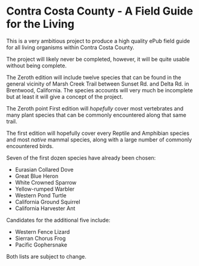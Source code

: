 Contra Costa County - A Field Guide for the Living
==================================================

This is a very ambitious project to produce a high quality ePub field guide for
all living organisms within Contra Costa County.

The project will likely never be completed, however, it will be quite usable
without being complete.

The Zeroth edition will include twelve species that can be found in the
general vicinity of Marsh Creek Trail between Sunset Rd. and Delta Rd. in
Brentwood, California. The species accounts will very much be incomplete but
at least it will give a concept of the project.

The Zeroth point First edition will *hopefully* cover most vertebrates and many
plant species that can be commonly encountered along that same trail.

The first edition will hopefully cover every Reptile and Amphibian species
and most *native* mammal species, along with a large number of commonly
encountered birds.

Seven of the first dozen species have already been chosen:

* Eurasian Collared Dove
* Great Blue Heron
* White Crowned Sparrow
* Yellow-rumped Warbler
* Western Pond Turtle
* California Ground Squirrel
* California Harvester Ant

Candidates for the additional five include:

* Western Fence Lizard
* Sierran Chorus Frog
* Pacific Gophersnake

Both lists are subject to change.
